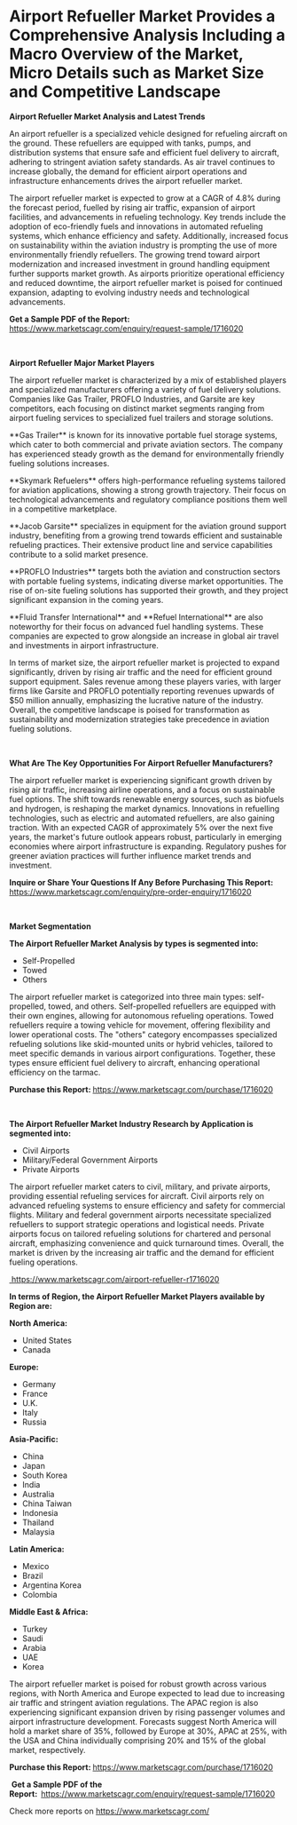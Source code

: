 <p><h1>Airport Refueller Market Provides a Comprehensive Analysis Including a Macro Overview of the Market, Micro Details such as Market Size and Competitive Landscape</h1></p><p><strong>Airport Refueller Market Analysis and Latest Trends</strong></p>
<p><p>An airport refueller is a specialized vehicle designed for refueling aircraft on the ground. These refuellers are equipped with tanks, pumps, and distribution systems that ensure safe and efficient fuel delivery to aircraft, adhering to stringent aviation safety standards. As air travel continues to increase globally, the demand for efficient airport operations and infrastructure enhancements drives the airport refueller market. </p><p>The airport refueller market is expected to grow at a CAGR of 4.8% during the forecast period, fuelled by rising air traffic, expansion of airport facilities, and advancements in refueling technology. Key trends include the adoption of eco-friendly fuels and innovations in automated refueling systems, which enhance efficiency and safety. Additionally, increased focus on sustainability within the aviation industry is prompting the use of more environmentally friendly refuellers. The growing trend toward airport modernization and increased investment in ground handling equipment further supports market growth. As airports prioritize operational efficiency and reduced downtime, the airport refueller market is poised for continued expansion, adapting to evolving industry needs and technological advancements.</p></p>
<p><strong>Get a Sample PDF of the Report:&nbsp;</strong> <a href="https://www.marketscagr.com/enquiry/request-sample/1716020?utm_campaign=1889&utm_medium=2&utm_source=Github&utm_content=ia&utm_term=12012025&utm_id=airport-refueller">https://www.marketscagr.com/enquiry/request-sample/1716020</a></p>
<p>&nbsp;</p>
<p><strong>Airport Refueller Major Market Players</strong></p>
<p><p>The airport refueller market is characterized by a mix of established players and specialized manufacturers offering a variety of fuel delivery solutions. Companies like Gas Trailer, PROFLO Industries, and Garsite are key competitors, each focusing on distinct market segments ranging from airport fueling services to specialized fuel trailers and storage solutions. </p><p>**Gas Trailer** is known for its innovative portable fuel storage systems, which cater to both commercial and private aviation sectors. The company has experienced steady growth as the demand for environmentally friendly fueling solutions increases.</p><p>**Skymark Refuelers** offers high-performance refueling systems tailored for aviation applications, showing a strong growth trajectory. Their focus on technological advancements and regulatory compliance positions them well in a competitive marketplace.</p><p>**Jacob Garsite** specializes in equipment for the aviation ground support industry, benefiting from a growing trend towards efficient and sustainable refueling practices. Their extensive product line and service capabilities contribute to a solid market presence.</p><p>**PROFLO Industries** targets both the aviation and construction sectors with portable fueling systems, indicating diverse market opportunities. The rise of on-site fueling solutions has supported their growth, and they project significant expansion in the coming years.</p><p>**Fluid Transfer International** and **Refuel International** are also noteworthy for their focus on advanced fuel handling systems. These companies are expected to grow alongside an increase in global air travel and investments in airport infrastructure.</p><p>In terms of market size, the airport refueller market is projected to expand significantly, driven by rising air traffic and the need for efficient ground support equipment. Sales revenue among these players varies, with larger firms like Garsite and PROFLO potentially reporting revenues upwards of $50 million annually, emphasizing the lucrative nature of the industry. Overall, the competitive landscape is poised for transformation as sustainability and modernization strategies take precedence in aviation fueling solutions.</p></p>
<p>&nbsp;</p>
<p><strong>What Are The Key Opportunities For Airport Refueller Manufacturers?</strong></p>
<p><p>The airport refueller market is experiencing significant growth driven by rising air traffic, increasing airline operations, and a focus on sustainable fuel options. The shift towards renewable energy sources, such as biofuels and hydrogen, is reshaping the market dynamics. Innovations in refuelling technologies, such as electric and automated refuellers, are also gaining traction. With an expected CAGR of approximately 5% over the next five years, the market's future outlook appears robust, particularly in emerging economies where airport infrastructure is expanding. Regulatory pushes for greener aviation practices will further influence market trends and investment.</p></p>
<p><strong>Inquire or Share Your Questions If Any Before Purchasing This Report:</strong> <a href="https://www.marketscagr.com/enquiry/pre-order-enquiry/1716020?utm_campaign=1889&utm_medium=2&utm_source=Github&utm_content=ia&utm_term=12012025&utm_id=airport-refueller">https://www.marketscagr.com/enquiry/pre-order-enquiry/1716020</a></p>
<p>&nbsp;</p>
<p><strong>Market Segmentation</strong></p>
<p><strong>The Airport Refueller Market Analysis by types is segmented into:</strong></p>
<p><ul><li>Self-Propelled</li><li>Towed</li><li>Others</li></ul></p>
<p><p>The airport refueller market is categorized into three main types: self-propelled, towed, and others. Self-propelled refuellers are equipped with their own engines, allowing for autonomous refueling operations. Towed refuellers require a towing vehicle for movement, offering flexibility and lower operational costs. The "others" category encompasses specialized refueling solutions like skid-mounted units or hybrid vehicles, tailored to meet specific demands in various airport configurations. Together, these types ensure efficient fuel delivery to aircraft, enhancing operational efficiency on the tarmac.</p></p>
<p><strong>Purchase this Report:&nbsp;</strong><a href="https://www.marketscagr.com/purchase/1716020?utm_campaign=1889&utm_medium=2&utm_source=Github&utm_content=ia&utm_term=12012025&utm_id=airport-refueller">https://www.marketscagr.com/purchase/1716020</a></p>
<p>&nbsp;</p>
<p><strong>The Airport Refueller Market Industry Research by Application is segmented into:</strong></p>
<p><ul><li>Civil Airports</li><li>Military/Federal Government Airports</li><li>Private Airports</li></ul></p>
<p><p>The airport refueller market caters to civil, military, and private airports, providing essential refueling services for aircraft. Civil airports rely on advanced refueling systems to ensure efficiency and safety for commercial flights. Military and federal government airports necessitate specialized refuellers to support strategic operations and logistical needs. Private airports focus on tailored refueling solutions for chartered and personal aircraft, emphasizing convenience and quick turnaround times. Overall, the market is driven by the increasing air traffic and the demand for efficient fueling operations.</p></p>
<p><a href="https://www.marketscagr.com/airport-refueller-r1716020?utm_campaign=1889&utm_medium=2&utm_source=Github&utm_content=ia&utm_term=12012025&utm_id=airport-refueller">&nbsp;https://www.marketscagr.com/airport-refueller-r1716020</a></p>
<p><strong>In terms of Region, the Airport Refueller Market Players available by Region are:</strong></p>
<p>
    <p> <strong> North America: </strong>
        <ul>
            <li>United States</li>
            <li>Canada</li>
        </ul>
        </p> 
    <p> <strong> Europe: </strong>
        <ul>
            <li>Germany</li>
            <li>France</li>
            <li>U.K.</li>
            <li>Italy</li>
            <li>Russia</li>
        </ul>
        </p> 
    <p> <strong> Asia-Pacific: </strong>
        <ul>
            <li>China</li>
            <li>Japan</li>
            <li>South Korea</li>
            <li>India</li>
            <li>Australia</li>
            <li>China Taiwan</li>
            <li>Indonesia</li>
            <li>Thailand</li>
            <li>Malaysia</li>
        </ul>
        </p> 
    <p> <strong> Latin America: </strong>
        <ul>
            <li>Mexico</li>
            <li>Brazil</li>
            <li>Argentina Korea</li>
            <li>Colombia</li>
        </ul>
        </p> 
    <p> <strong> Middle East & Africa: </strong>
        <ul>
            <li>Turkey</li>
            <li>Saudi</li>
            <li>Arabia</li>
            <li>UAE</li>
            <li>Korea</li>
        </ul>
    </p>
    </p>
<p><p>The airport refueller market is poised for robust growth across various regions, with North America and Europe expected to lead due to increasing air traffic and stringent aviation regulations. The APAC region is also experiencing significant expansion driven by rising passenger volumes and airport infrastructure development. Forecasts suggest North America will hold a market share of 35%, followed by Europe at 30%, APAC at 25%, with the USA and China individually comprising 20% and 15% of the global market, respectively.</p></p>
<p><strong>Purchase this Report: </strong><a href="https://www.marketscagr.com/purchase/1716020?utm_campaign=1889&utm_medium=2&utm_source=Github&utm_content=ia&utm_term=12012025&utm_id=airport-refueller">https://www.marketscagr.com/purchase/1716020</a></p>
<p>&nbsp;<strong>Get a Sample PDF of the Report:&nbsp;&nbsp;</strong><a href="https://www.marketscagr.com/enquiry/request-sample/1716020?utm_campaign=1889&utm_medium=2&utm_source=Github&utm_content=ia&utm_term=12012025&utm_id=airport-refueller">https://www.marketscagr.com/enquiry/request-sample/1716020</a></p>
<p><strong></strong></p>
<p>Check more reports on <a href="https://www.marketscagr.com/?utm_campaign=1889&utm_medium=2&utm_source=Github&utm_content=ia&utm_term=12012025&utm_id=airport-refueller">https://www.marketscagr.com/</a></p>